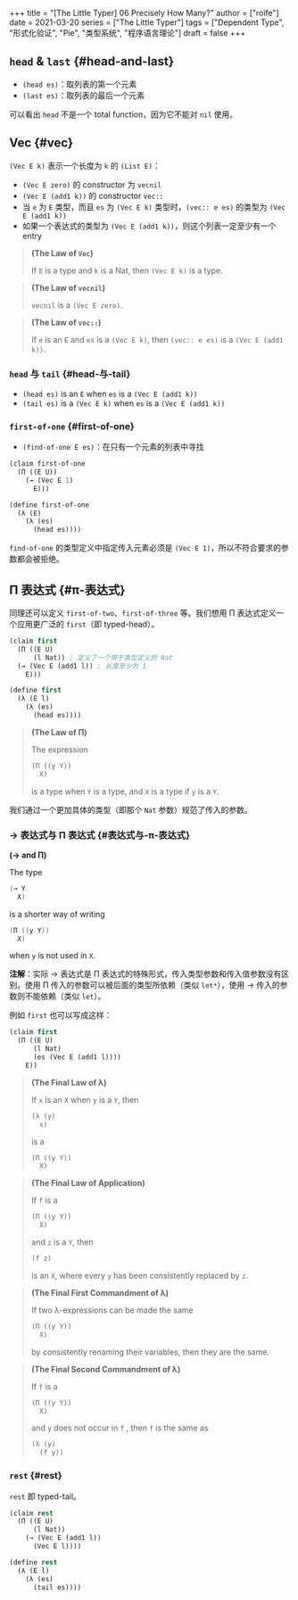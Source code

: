 +++
title = "[The Little Typer] 06 Precisely How Many?"
author = ["roife"]
date = 2021-03-20
series = ["The Little Typer"]
tags = ["Dependent Type", "形式化验证", "Pie", "类型系统", "程序语言理论"]
draft = false
+++

## `head` &amp; `last` {#head-and-last}

-   `(head es)`：取列表的第一个元素
-   `(last es)`：取列表的最后一个元素

可以看出 `head` 不是一个 total function，因为它不能对 `nil` 使用。


## Vec {#vec}

`(Vec E k)` 表示一个长度为 `k` 的 `(List E)`：

-   `(Vec E zero)` 的 constructor 为 `vecnil`
-   `(Vec E (add1 k))` 的 constructor `vec::`
-   当 `e` 为 `E` 类型，而且 `es` 为 `(Vec E k)` 类型时，`(vec:: e es)` 的类型为 `(Vec E (add1 k))`
-   如果一个表达式的类型为 `(Vec E (add1 k))`，则这个列表一定至少有一个 entry

> **(The Law of `Vec`)**
>
> If `E` is a type and `k` is a Nat, then `(Vec E k)` is a type.

<!--quoteend-->

> **(The Law of `vecnil`)**
>
> `vecnil` is a `(Vec E zero)`.

<!--quoteend-->

> **(The Law of `vec::`)**
>
> If `e` is an `E` and `es` is a `(Vec E k)`, then `(vec:: e es)` is a `(Vec E (add1 k))`.


### `head` 与 `tail` {#head-与-tail}

-   `(head es)` is an `E` when `es` is a `(Vec E (add1 k))`
-   `(tail es)` is a `(Vec E k)` when `es` is a `(Vec E (add1 k))`


### `first-of-one` {#first-of-one}

-   `(find-of-one E es)`：在只有一个元素的列表中寻找

<!--listend-->

```lisp
(claim first-of-one
  (Π ((E U))
    (→ (Vec E 1)
      E)))

(define first-of-one
  (λ (E)
    (λ (es)
      (head es))))
```

`find-of-one` 的类型定义中指定传入元素必须是 `(Vec E 1)`，所以不符合要求的参数都会被拒绝。


## Π 表达式 {#π-表达式}

同理还可以定义 `first-of-two`、`first-of-three` 等。我们想用 Π 表达式定义一个应用更广泛的 `first`（即 typed-head）。

```lisp
(claim first
  (Π ((E U)
      (l Nat)) ; 定义了一个用于类型定义的 Nat
  (→ (Vec E (add1 l)) ; 长度至少为 1
    E)))

(define first
  (λ (E l)
    (λ (es)
      (head es))))
```

> **(The Law of Π)**
>
> The expression
>
> ```lisp
> (Π ((y Y))
>   X)
> ```
>
> is a type when `Y` is a type, and `X` is a type if `y` is a `Y`.

我们通过一个更加具体的类型（即那个 `Nat` 参数）规范了传入的参数。


### → 表达式与 Π 表达式 {#表达式与-π-表达式}

<div class="definition">

**(→ and Π)**

The type

````java
(→ Y
  X)
````

is a shorter way of writing

````java
(Π ((y Y))
  X)
````

when `y` is not used in `X`.

**注解**：实际 → 表达式是 Π 表达式的特殊形式，传入类型参数和传入值参数没有区别。使用 Π 传入的参数可以被后面的类型所依赖（类似 `let*`），使用 → 传入的参数则不能依赖（类似 `let`）。

</div>

例如 `first` 也可以写成这样：

````lisp
(claim first
  (Π ((E U)
      (l Nat)
      (es (Vec E (add1 l))))
    E))
````

> **(The Final Law of λ)**
>
> If `x` is an `X` when `y` is a `Y`, then
>
> ````lisp
> (λ (y)
>   x)
> ````
>
> is a
>
> `````lisp
> (Π ((y Y))
>   X)
> `````

<!--quoteend-->

> **(The Final Law of Application)**
>
> If `f` is a
>
> ``````lisp
> (Π ((y Y))
>   X)
> ``````
>
> and `z` is a `Y`, then
>
> ```````lisp
> (f z)
> ```````
>
> is an `X`, where every `y` has been consistently replaced by `z`.

<!--quoteend-->

> **(The Final First Commandment of λ)**
>
> If two λ-expressions can be made the same
>
> ````````lisp
> (Π ((y Y))
>   X)
> ````````
>
> by consistently renaming their variables, then they are the same.

<!--quoteend-->

> **(The Final Second Commandment of λ)**
>
> If `f` is a
>
> `````````lisp
> (Π ((y Y))
>   X)
> `````````
>
> and `y` does not occur in `f` , then `f` is the same as
>
> ``````````lisp
> (λ (y)
>   (f y))
> ``````````


### `rest` {#rest}

`rest` 即 typed-tail。

```````````lisp
(claim rest
  (Π ((E U)
      (l Nat))
    (→ (Vec E (add1 l))
      (Vec E l))))

(define rest
  (λ (E l)
    (λ (es)
      (tail es))))
```````````
